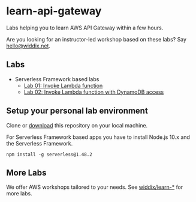 # learn-api-gateway

Labs helping you to learn AWS API Gateway within a few hours.

Are you looking for an instructor-led workshop based on these labs? Say [hello@widdix.net](mailto:hello@widdix.net).

## Labs

* Serverless Framework based labs
    * [Lab 01: Invoke Lambda function](lab01-lambda/)
    * [Lab 02: Invoke Lambda function with DynamoDB access](lab02-dynamodb/)

## Setup your personal lab environment

Clone or [download](https://github.com/widdix/learn-api-gateway/archive/master.zip) this repository on your local machine.

For Serverless Framework based apps you have to install Node.js 10.x and the Serverless Framework.

```
npm install -g serverless@1.48.2
```

## More Labs

We offer AWS workshops tailored to your needs. See [widdix/learn-*](https://github.com/widdix?q=learn-) for more labs.
